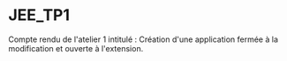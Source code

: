 # JEE_TP1

Compte rendu de l'atelier 1 intitulé : Création d'une application fermée à la modification et ouverte à l'extension.
